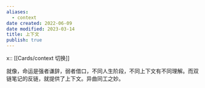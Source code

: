 ```yaml
---
aliases:
  - context
date created: 2022-06-09
date modified: 2023-03-14
title: 上下文
publish: true
---
```


x:: [[Cards/context 切换]]

就像，命运是强者谦辞，弱者借口，不同人生阶段，不同上下文有不同理解。而双链笔记的反链，就提供了上下文。异曲同工之妙。